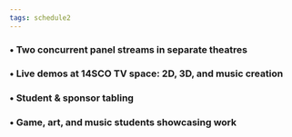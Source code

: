 ```yaml
---
tags: schedule2
---
```


### • Two concurrent panel streams in separate theatres

### • Live demos at 14SCO TV space: 2D, 3D, and music creation

### • Student & sponsor tabling

### • Game, art, and music students showcasing work